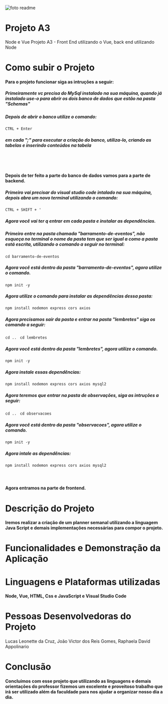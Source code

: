 ![foto readme](https://github.com/Leo3002/ProjetoA3-Microservicoes/assets/88354824/67947c21-240d-43bb-9e73-db70b7c61f94)
# Projeto A3 
Node e Vue
Projeto A3 - Front End utilizando o Vue, back end utilizando Node

# Como subir o Projeto
<h4>Para o projeto funcionar siga as intruções a seguir:</h4>
<h5>Primeiramente vc precisa do MySql instalado na sua máquina, quando já instalado use-o para abrir os dois banco de dados que estão na pasta "Schemas"</h5>
<h5>Depois de abrir o banco utilize o comando:</h5>

```CTRL + Enter```

<h5> em cada ";" para executar a criação do banco, utiliza-lo, criando as tabelas e inserindo conteúdos na tabela</h5>
<br>

# <h4>Depois de ter feito a parte do banco de dados vamos para a parte de backend.</h4>
<h5>Primeiro vai precisar do visual studio code intalado na sua máquina, depois abra um novo terminal utilizando o comando: </h5>

```CTRL + SHIFT + '```

<h5>Agora você vai ter q entrar em cada pasta e instalar as dependências.</h5>
<h5>Primeiro entre na pasta chamada "barramento-de-eventos", não esqueça no terminal o nome da pasta tem que ser igual a como a pasta está escrita, utilizando o comando a seguir no terminal:</h5>

```cd barramento-de-eventos```
<h5>Agora você está dentro da pasta "barramento-de-eventos", agora utilize o comando.</h5>

```npm init -y```
<h5>Agora utilize o comando para instalar as dependências dessa pasta:</h5>

```npm install nodemon express cors axios```
<h5>Agora precisamos sair da pasta e entrar na pasta "lembretes" siga os comando a seguir:</h5>

```cd .. ```
```cd lembretes```
<h5>Agora você está dentro da pasta "lembretes", agora utilize o comando.</h5>

```npm init -y```

<h5>Agora instale essas dependências:</h5>

```npm install nodemon express cors axios mysql2```

<h5>Agora teremos que entrar na pasta de observações, siga as intruções a seguir:</h5>

```cd .. ```
```cd observacoes```
<h5>Agora você está dentro da pasta "observacoes", agora utilize o comando.</h5>

```npm init -y```
<h5>Agora intale as dependências:</h5>

```npm install nodemon express cors axios mysql2```
<br>
<br>
# <h4>Agora entramos na parte de frontend.</h4>


# Descrição do Projeto
<h4>Iremos realizar a criação de um planner semanal utilizando a linguagem Java Script e demais implementações necessárias para compor o projeto. </h4>

# Funcionalidades e Demonstração da Aplicação
<h4></h4>

# Linguagens e Plataformas utilizadas
<h4>Node, Vue, HTML, Css e JavaScript e  Visual Studio Code</h4>

# Pessoas Desenvolvedoras do Projeto
<h4></h4>
  Lucas Leonette da Cruz, João Victor dos Reis Gomes, Raphaela David Appolinario

# Conclusão
<h4>Concluímos com esse projeto que utilizando as linguagens e demais orientações do professor fizemos um excelente e proveitoso trabalho que irá ser utilizado além da faculdade para nos ajudar a organizar nosso dia a dia.</h4>

